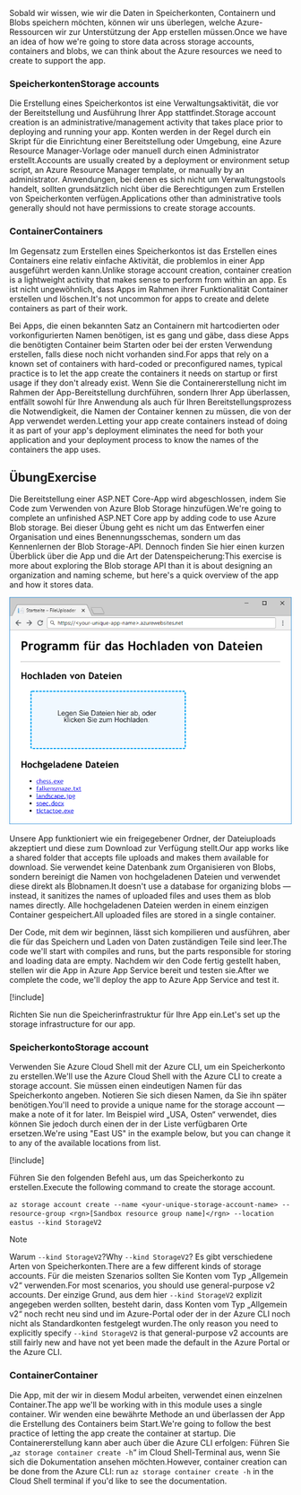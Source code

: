 <span data-ttu-id="92490-101">Sobald wir wissen, wie wir die Daten in Speicherkonten, Containern und Blobs speichern möchten, können wir uns überlegen, welche Azure-Ressourcen wir zur Unterstützung der App erstellen müssen.</span><span class="sxs-lookup"><span data-stu-id="92490-101">Once we have an idea of how we're going to store data across storage accounts, containers and blobs, we can think about the Azure resources we need to create to support the app.</span></span>

### <a name="storage-accounts"></a><span data-ttu-id="92490-102">Speicherkonten</span><span class="sxs-lookup"><span data-stu-id="92490-102">Storage accounts</span></span>

<span data-ttu-id="92490-103">Die Erstellung eines Speicherkontos ist eine Verwaltungsaktivität, die vor der Bereitstellung und Ausführung Ihrer App stattfindet.</span><span class="sxs-lookup"><span data-stu-id="92490-103">Storage account creation is an administrative/management activity that takes place prior to deploying and running your app.</span></span> <span data-ttu-id="92490-104">Konten werden in der Regel durch ein Skript für die Einrichtung einer Bereitstellung oder Umgebung, eine Azure Resource Manager-Vorlage oder manuell durch einen Administrator erstellt.</span><span class="sxs-lookup"><span data-stu-id="92490-104">Accounts are usually created by a deployment or environment setup script, an Azure Resource Manager template, or manually by an administrator.</span></span> <span data-ttu-id="92490-105">Anwendungen, bei denen es sich nicht um Verwaltungstools handelt, sollten grundsätzlich nicht über die Berechtigungen zum Erstellen von Speicherkonten verfügen.</span><span class="sxs-lookup"><span data-stu-id="92490-105">Applications other than administrative tools generally should not have permissions to create storage accounts.</span></span>

### <a name="containers"></a><span data-ttu-id="92490-106">Container</span><span class="sxs-lookup"><span data-stu-id="92490-106">Containers</span></span>

<span data-ttu-id="92490-107">Im Gegensatz zum Erstellen eines Speicherkontos ist das Erstellen eines Containers eine relativ einfache Aktivität, die problemlos in einer App ausgeführt werden kann.</span><span class="sxs-lookup"><span data-stu-id="92490-107">Unlike storage account creation, container creation is a lightweight activity that makes sense to perform from within an app.</span></span> <span data-ttu-id="92490-108">Es ist nicht ungewöhnlich, dass Apps im Rahmen ihrer Funktionalität Container erstellen und löschen.</span><span class="sxs-lookup"><span data-stu-id="92490-108">It's not uncommon for apps to create and delete containers as part of their work.</span></span>

<span data-ttu-id="92490-109">Bei Apps, die einen bekannten Satz an Containern mit hartcodierten oder vorkonfigurierten Namen benötigen, ist es gang und gäbe, dass diese Apps die benötigten Container beim Starten oder bei der ersten Verwendung erstellen, falls diese noch nicht vorhanden sind.</span><span class="sxs-lookup"><span data-stu-id="92490-109">For apps that rely on a known set of containers with hard-coded or preconfigured names, typical practice is to let the app create the containers it needs on startup or first usage if they don't already exist.</span></span> <span data-ttu-id="92490-110">Wenn Sie die Containererstellung nicht im Rahmen der App-Bereitstellung durchführen, sondern Ihrer App überlassen, entfällt sowohl für Ihre Anwendung als auch für Ihren Bereitstellungsprozess die Notwendigkeit, die Namen der Container kennen zu müssen, die von der App verwendet werden.</span><span class="sxs-lookup"><span data-stu-id="92490-110">Letting your app create containers instead of doing it as part of your app's deployment eliminates the need for both your application and your deployment process to know the names of the containers the app uses.</span></span>

## <a name="exercise"></a><span data-ttu-id="92490-111">Übung</span><span class="sxs-lookup"><span data-stu-id="92490-111">Exercise</span></span>

<span data-ttu-id="92490-112">Die Bereitstellung einer ASP.NET Core-App wird abgeschlossen, indem Sie Code zum Verwenden von Azure Blob Storage hinzufügen.</span><span class="sxs-lookup"><span data-stu-id="92490-112">We're going to complete an unfinished ASP.NET Core app by adding code to use Azure Blob storage.</span></span> <span data-ttu-id="92490-113">Bei dieser Übung geht es nicht um das Entwerfen einer Organisation und eines Benennungsschemas, sondern um das Kennenlernen der Blob Storage-API. Dennoch finden Sie hier einen kurzen Überblick über die App und die Art der Datenspeicherung:</span><span class="sxs-lookup"><span data-stu-id="92490-113">This exercise is more about exploring the Blob storage API than it is about designing an organization and naming scheme, but here's a quick overview of the app and how it stores data.</span></span>

![Screenshot der FileUploader-Web-App](../media/4-fileuploader-with-files.PNG)

<span data-ttu-id="92490-115">Unsere App funktioniert wie ein freigegebener Ordner, der Dateiuploads akzeptiert und diese zum Download zur Verfügung stellt.</span><span class="sxs-lookup"><span data-stu-id="92490-115">Our app works like a shared folder that accepts file uploads and makes them available for download.</span></span> <span data-ttu-id="92490-116">Sie verwendet keine Datenbank zum Organisieren von Blobs, sondern bereinigt die Namen von hochgeladenen Dateien und verwendet diese direkt als Blobnamen.</span><span class="sxs-lookup"><span data-stu-id="92490-116">It doesn't use a database for organizing blobs &mdash; instead, it sanitizes the names of uploaded files and uses them as blob names directly.</span></span> <span data-ttu-id="92490-117">Alle hochgeladenen Dateien werden in einem einzigen Container gespeichert.</span><span class="sxs-lookup"><span data-stu-id="92490-117">All uploaded files are stored in a single container.</span></span>

<span data-ttu-id="92490-118">Der Code, mit dem wir beginnen, lässt sich kompilieren und ausführen, aber die für das Speichern und Laden von Daten zuständigen Teile sind leer.</span><span class="sxs-lookup"><span data-stu-id="92490-118">The code we'll start with compiles and runs, but the parts responsible for storing and loading data are empty.</span></span> <span data-ttu-id="92490-119">Nachdem wir den Code fertig gestellt haben, stellen wir die App in Azure App Service bereit und testen sie.</span><span class="sxs-lookup"><span data-stu-id="92490-119">After we complete the code, we'll deploy the app to Azure App Service and test it.</span></span>

[!include[](../../../includes/azure-sandbox-activate.md)]

<span data-ttu-id="92490-120">Richten Sie nun die Speicherinfrastruktur für Ihre App ein.</span><span class="sxs-lookup"><span data-stu-id="92490-120">Let's set up the storage infrastructure for our app.</span></span>

### <a name="storage-account"></a><span data-ttu-id="92490-121">Speicherkonto</span><span class="sxs-lookup"><span data-stu-id="92490-121">Storage account</span></span>

<span data-ttu-id="92490-122">Verwenden Sie Azure Cloud Shell mit der Azure CLI, um ein Speicherkonto zu erstellen.</span><span class="sxs-lookup"><span data-stu-id="92490-122">We'll use the Azure Cloud Shell with the Azure CLI to create a storage account.</span></span> <span data-ttu-id="92490-123">Sie müssen einen eindeutigen Namen für das Speicherkonto angeben. Notieren Sie sich diesen Namen, da Sie ihn später benötigen.</span><span class="sxs-lookup"><span data-stu-id="92490-123">You'll need to provide a unique name for the storage account &mdash; make a note of it for later.</span></span> <span data-ttu-id="92490-124">Im Beispiel wird „USA, Osten“ verwendet, dies können Sie jedoch durch einen der in der Liste verfügbaren Orte ersetzen.</span><span class="sxs-lookup"><span data-stu-id="92490-124">We're using "East US" in the example below, but you can change it to any of the available locations from list.</span></span>

[!include[](../../../includes/azure-sandbox-regions-first-mention-note.md)]

<span data-ttu-id="92490-125">Führen Sie den folgenden Befehl aus, um das Speicherkonto zu erstellen.</span><span class="sxs-lookup"><span data-stu-id="92490-125">Execute the following command to create the storage account.</span></span> 

```azurecli
az storage account create --name <your-unique-storage-account-name> --resource-group <rgn>[Sandbox resource group name]</rgn> --location eastus --kind StorageV2
```

> [!NOTE]
> <span data-ttu-id="92490-126">Warum `--kind StorageV2`?</span><span class="sxs-lookup"><span data-stu-id="92490-126">Why `--kind StorageV2`?</span></span> <span data-ttu-id="92490-127">Es gibt verschiedene Arten von Speicherkonten.</span><span class="sxs-lookup"><span data-stu-id="92490-127">There are a few different kinds of storage accounts.</span></span> <span data-ttu-id="92490-128">Für die meisten Szenarios sollten Sie Konten vom Typ „Allgemein v2“ verwenden.</span><span class="sxs-lookup"><span data-stu-id="92490-128">For most scenarios, you should use general-purpose v2 accounts.</span></span> <span data-ttu-id="92490-129">Der einzige Grund, aus dem hier `--kind StorageV2` explizit angegeben werden sollten, besteht darin, dass Konten vom Typ „Allgemein v2“ noch recht neu sind und im Azure-Portal oder der in der Azure CLI noch nicht als Standardkonten festgelegt wurden.</span><span class="sxs-lookup"><span data-stu-id="92490-129">The only reason you need to explicitly specify `--kind StorageV2` is that general-purpose v2 accounts are still fairly new and have not yet been made the default in the Azure Portal or the Azure CLI.</span></span>

### <a name="container"></a><span data-ttu-id="92490-130">Container</span><span class="sxs-lookup"><span data-stu-id="92490-130">Container</span></span>

<span data-ttu-id="92490-131">Die App, mit der wir in diesem Modul arbeiten, verwendet einen einzelnen Container.</span><span class="sxs-lookup"><span data-stu-id="92490-131">The app we'll be working with in this module uses a single container.</span></span> <span data-ttu-id="92490-132">Wir wenden eine bewährte Methode an und überlassen der App die Erstellung des Containers beim Start.</span><span class="sxs-lookup"><span data-stu-id="92490-132">We're going to follow the best practice of letting the app create the container at startup.</span></span> <span data-ttu-id="92490-133">Die Containererstellung kann aber auch über die Azure CLI erfolgen: Führen Sie „`az storage container create -h`“ im Cloud Shell-Terminal aus, wenn Sie sich die Dokumentation ansehen möchten.</span><span class="sxs-lookup"><span data-stu-id="92490-133">However, container creation can be done from the Azure CLI: run `az storage container create -h` in the Cloud Shell terminal if you'd like to see the documentation.</span></span>